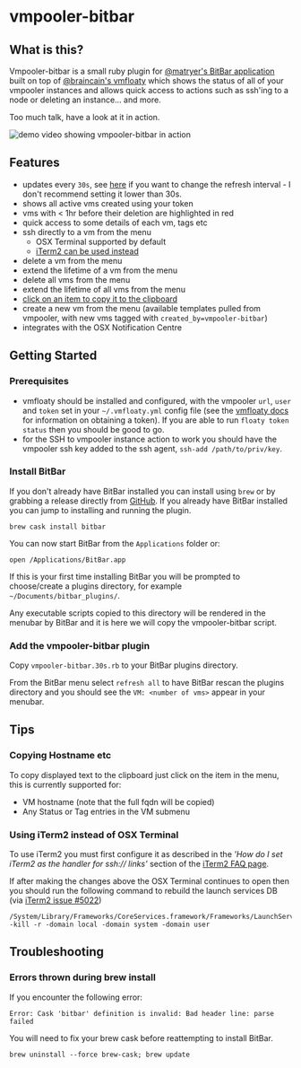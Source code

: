# vmpooler-bitbar

## What is this?

Vmpooler-bitbar is a small ruby plugin for [@matryer's BitBar application](https://github.com/matryer/bitbar) built on top of [@braincain's vmfloaty](https://github.com/briancain/vmfloaty) which shows the status of all of your vmpooler instances and allows quick access to actions such as ssh'ing to a node or deleting an instance... and more.

Too much talk, have a look at it in action.

![demo video showing vmpooler-bitbar in action](https://raw.githubusercontent.com/johnmccabe/vmpooler-bitbar/gh-pages/images/vmpooler-bitbar.gif)

## Features

- updates every `30s`, see [here](https://github.com/matryer/bitbar#configure-the-refresh-time) if you want to change the refresh interval - I don't recommend setting it lower than 30s.
- shows all active vms created using your token
- vms with < 1hr before their deletion are highlighted in red
- quick access to some details of each vm, tags etc
- ssh directly to a vm from the menu
  - OSX Terminal supported by default
  - [iTerm2 can be used instead](#using-iterm2-instead-of-osx-terminal)
- delete a vm from the menu
- extend the lifetime of a vm from the menu
- delete all vms from the menu
- extend the lifetime of all vms from the menu
- [click on an item to copy it to the clipboard](#copying-hostname-etc)
- create a new vm from the menu (available templates pulled from vmpooler, with new vms tagged with `created_by=vmpooler-bitbar`)
- integrates with the OSX Notification Centre

## Getting Started

### Prerequisites

- vmfloaty should be installed and configured, with the vmpooler `url`, `user` and `token` set in your `~/.vmfloaty.yml` config file (see the [vmfloaty docs](https://github.com/briancain/vmfloaty#example-workflow) for information on obtaining a token). If you are able to run `floaty token status` then you should be good to go.
- for the SSH to vmpooler instance action to work you should have the vmpooler ssh key added to the ssh agent, `ssh-add /path/to/priv/key`.

### Install BitBar

If you don't already have BitBar installed you can install using `brew` or by grabbing a release directly from [GitHub](https://github.com/matryer/bitbar/releases/tag/v1.9.1). If you already have BitBar installed you can jump to installing and running the plugin.

    brew cask install bitbar

You can now start BitBar from the `Applications` folder or:

    open /Applications/BitBar.app

If this is your first time installing BitBar you will be prompted to choose/create a plugins directory, for example `~/Documents/bitbar_plugins/`.

Any executable scripts copied to this directory will be rendered in the menubar by BitBar and it is here we will copy the vmpooler-bitbar script.

### Add the vmpooler-bitbar plugin

Copy `vmpooler-bitbar.30s.rb` to your BitBar plugins directory.

From the BitBar menu select `refresh all` to have BitBar rescan the plugins directory and you should see the `VM: <number of vms>` appear in your menubar.

## Tips

### Copying Hostname etc
To copy displayed text to the clipboard just click on the item in the menu, this is currently supported for:

- VM hostname (note that the full fqdn will be copied)
- Any Status or Tag entries in the VM submenu

### Using iTerm2 instead of OSX Terminal
To use iTerm2 you must first configure it as described in the _'How do I set iTerm2 as the handler for ssh:// links'_ section of the [iTerm2 FAQ page](http://iterm2.com/faq.html).

If after making the changes above the OSX Terminal continues to open then you should run the following command to rebuild the launch services DB (via [iTerm2 issue #5022](https://gitlab.com/gnachman/iterm2/issues/5022))

    /System/Library/Frameworks/CoreServices.framework/Frameworks/LaunchServices.framework/Support/lsregister -kill -r -domain local -domain system -domain user

## Troubleshooting

### Errors thrown during brew install
If you encounter the following error:

    Error: Cask 'bitbar' definition is invalid: Bad header line: parse failed

You will need to fix your brew cask before reattempting to install BitBar.

    brew uninstall --force brew-cask; brew update
